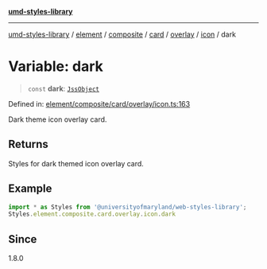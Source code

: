 [**umd-styles-library**](../../../../../../../../../../README.md)

***

[umd-styles-library](../../../../../../../../../../modules.md) / [element](../../../../../../../../../README.md) / [composite](../../../../../../../README.md) / [card](../../../../../README.md) / [overlay](../../../README.md) / [icon](../README.md) / dark

# Variable: dark

> `const` **dark**: [`JssObject`](../../../../../../../../../../utilities/namespaces/transform/type-aliases/JssObject.md)

Defined in: [element/composite/card/overlay/icon.ts:163](https://github.com/UMD-Digital/design-system/blob/ed6189804bf5f4c4fcbe5325b54aac33ac48d614/packages/styles/source/element/composite/card/overlay/icon.ts#L163)

Dark theme icon overlay card.

## Returns

Styles for dark themed icon overlay card.

## Example

```typescript
import * as Styles from '@universityofmaryland/web-styles-library';
Styles.element.composite.card.overlay.icon.dark
```

## Since

1.8.0

